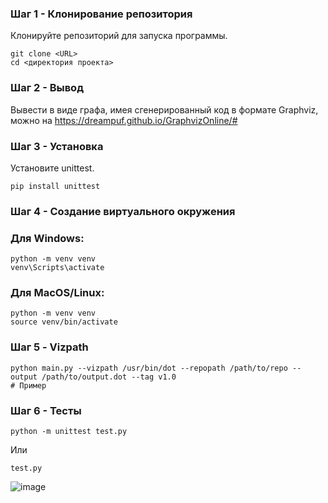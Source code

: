 ### Шаг 1 - Клонирование репозитория
Клонируйте репозиторий для запуска программы.
```
git clone <URL>
cd <директория проекта>
```
### Шаг 2 - Вывод
Вывести в виде графа, имея сгенерированный код в формате Graphviz, можно на https://dreampuf.github.io/GraphvizOnline/#
### Шаг 3 - Установка
Установите unittest.
```
pip install unittest
```
### Шаг 4 - Создание виртуального окружения
### Для Windows:
```
python -m venv venv
venv\Scripts\activate
```
### Для MacOS/Linux:
```
python -m venv venv
source venv/bin/activate
```
### Шаг 5 - Vizpath
```
python main.py --vizpath /usr/bin/dot --repopath /path/to/repo --output /path/to/output.dot --tag v1.0
# Пример
```
### Шаг 6 - Тесты
```
python -m unittest test.py
```
Или
```
test.py 
```
![image](https://github.com/user-attachments/assets/8350878a-a7f2-43a9-b048-3eb326a2aa2c)
